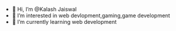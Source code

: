 - 👋 Hi, I’m @Kalash Jaiswal
- 👀 I’m interested in web devlopment,gaming,game development
- 🌱 I’m currently learning web development


<!---
KalashJ2/KalashJ2 is a ✨ special ✨ repository because its `README.md` (this file) appears on your GitHub profile.
You can click the Preview link to take a look at your changes.
--->
